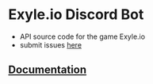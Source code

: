 # Exyle.io Discord Bot

- API source code for the game Exyle.io
- submit issues [here](https://github.com/exyleio/exyleio/issues)

## [Documentation](https://exyleio-docs.web.app/docs/projects/discord-bot/overview)
